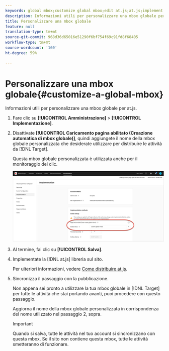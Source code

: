 ```yaml
---
keywords: global mbox;customize global mbox;edit at.js;at.js;implement at.js
description: Informazioni utili per personalizzare una mbox globale per at.js.
title: Personalizzare una mbox globale
feature: null
translation-type: tm+mt
source-git-commit: 968d36d65016e51290f6bf754f69c91fd8f68405
workflow-type: tm+mt
source-wordcount: '160'
ht-degree: 59%

---
```



# Personalizzare una mbox globale{#customize-a-global-mbox}

Informazioni utili per personalizzare una mbox globale per at.js.

1. Fare clic su **[!UICONTROL Amministrazione]** > **[!UICONTROL Implementazione]**.

1. Disattivate **[!UICONTROL Caricamento pagina abilitato (Creazione automatica di mbox globale)]**, quindi aggiungete il nome della mbox globale personalizzata che desiderate utilizzare per distribuire le attività da [!DNL Target].

   Questa mbox globale personalizzata è utilizzata anche per il monitoraggio dei clic.

   ![custom-global-mbox](/help/c-implementing-target/c-implementing-target-for-client-side-web/t-mbox-download/c-understanding-global-mbox/assets/custom-global-mbox.png)

1. Al termine, fai clic su **[!UICONTROL Salva]**.

1. Implementate la [!DNL at.js] libreria sul sito.

   Per ulteriori informazioni, vedere [Come distribuire at.js](/help/c-implementing-target/c-implementing-target-for-client-side-web/how-to-deployatjs/how-to-deployatjs.md).

1. Sincronizza il passaggio con la pubblicazione.

   Non appena sei pronto a utilizzare la tua mbox globale in [!DNL Target] per tutte le attività che stai portando avanti, puoi procedere con questo passaggio.

   Aggiorna il nome della mbox globale personalizzata in corrispondenza del nome utilizzato nel passaggio 2, sopra.

   >[!IMPORTANT]
   >
   >Quando si salva, tutte le attività nel tuo account si sincronizzano con questa mbox. Se il sito non contiene questa mbox, tutte le attività smetteranno di funzionare.

